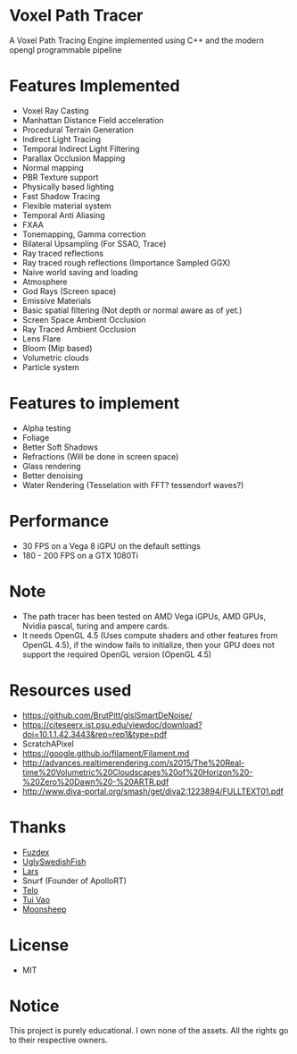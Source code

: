 # Voxel Path Tracer
A Voxel Path Tracing Engine implemented using C++ and the modern opengl programmable pipeline

# Features Implemented
- Voxel Ray Casting
- Manhattan Distance Field acceleration 
- Procedural Terrain Generation
- Indirect Light Tracing 
- Temporal Indirect Light Filtering
- Parallax Occlusion Mapping
- Normal mapping
- PBR Texture support
- Physically based lighting
- Fast Shadow Tracing
- Flexible material system
- Temporal Anti Aliasing
- FXAA
- Tonemapping, Gamma correction
- Bilateral Upsampling (For SSAO, Trace)
- Ray traced reflections 
- Ray traced rough reflections (Importance Sampled GGX)
- Naive world saving and loading
- Atmosphere 
- God Rays (Screen space) 
- Emissive Materials
- Basic spatial filtering (Not depth or normal aware as of yet.)
- Screen Space Ambient Occlusion
- Ray Traced Ambient Occlusion
- Lens Flare
- Bloom (Mip based) 
- Volumetric clouds
- Particle system

# Features to implement
- Alpha testing
- Foliage
- Better Soft Shadows
- Refractions (Will be done in screen space)
- Glass rendering 
- Better denoising
- Water Rendering (Tesselation with FFT? tessendorf waves?)

# Performance

- 30 FPS on a Vega 8 iGPU on the default settings
- 180 - 200 FPS on a GTX 1080Ti

# Note
- The path tracer has been tested on AMD Vega iGPUs, AMD GPUs, Nvidia pascal, turing and ampere cards.
- It needs OpenGL 4.5 (Uses compute shaders and other features from OpenGL 4.5), if the window fails to initialize, then your GPU does not support the required OpenGL version (OpenGL 4.5) 

# Resources used
- https://github.com/BrutPitt/glslSmartDeNoise/
- https://citeseerx.ist.psu.edu/viewdoc/download?doi=10.1.1.42.3443&rep=rep1&type=pdf
- ScratchAPixel
- https://google.github.io/filament/Filament.md
- http://advances.realtimerendering.com/s2015/The%20Real-time%20Volumetric%20Cloudscapes%20of%20Horizon%20-%20Zero%20Dawn%20-%20ARTR.pdf
- http://www.diva-portal.org/smash/get/diva2:1223894/FULLTEXT01.pdf

# Thanks
- [Fuzdex](https://github.com/Shadax-stack)
- [UglySwedishFish](https://github.com/UglySwedishFish)
- [Lars](https://github.com/Ciwiel3/)
- Snurf (Founder of ApolloRT)
- [Telo](https://github.com/StormCreeper)
- [Tui Vao](https://github.com/Tui-Vao)
- [Moonsheep](https://github.com/jlagarespo)

# License
- MIT

# Notice
This project is purely educational. I own none of the assets. All the rights go to their respective owners.
